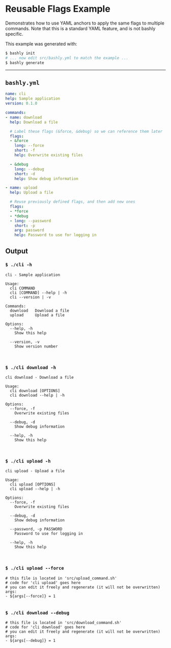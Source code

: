 # Reusable Flags Example

Demonstrates how to use YAML anchors to apply the same flags to multiple
commands. Note that this is a standard YAML feature, and is not bashly specific.

This example was generated with:

```bash
$ bashly init
# ... now edit src/bashly.yml to match the example ...
$ bashly generate
```

-----

## `bashly.yml`

````yaml
name: cli
help: Sample application
version: 0.1.0

commands:
- name: download
  help: Download a file

  # Label these flags (&force, &debug) so we can reference them later
  flags:
  - &force
    long: --force
    short: -f
    help: Overwrite existing files

  - &debug
    long: --debug
    short: -d
    help: Show debug information

- name: upload
  help: Upload a file

  # Reuse previously defined flags, and then add new ones
  flags:
  - *force
  - *debug
  - long: --password
    short: -p
    arg: password
    help: Password to use for logging in
````



## Output

### `$ ./cli -h`

````shell
cli - Sample application

Usage:
  cli COMMAND
  cli [COMMAND] --help | -h
  cli --version | -v

Commands:
  download   Download a file
  upload     Upload a file

Options:
  --help, -h
    Show this help

  --version, -v
    Show version number



````

### `$ ./cli download -h`

````shell
cli download - Download a file

Usage:
  cli download [OPTIONS]
  cli download --help | -h

Options:
  --force, -f
    Overwrite existing files

  --debug, -d
    Show debug information

  --help, -h
    Show this help



````

### `$ ./cli upload -h`

````shell
cli upload - Upload a file

Usage:
  cli upload [OPTIONS]
  cli upload --help | -h

Options:
  --force, -f
    Overwrite existing files

  --debug, -d
    Show debug information

  --password, -p PASSWORD
    Password to use for logging in

  --help, -h
    Show this help



````

### `$ ./cli upload --force`

````shell
# this file is located in 'src/upload_command.sh'
# code for 'cli upload' goes here
# you can edit it freely and regenerate (it will not be overwritten)
args:
- ${args[--force]} = 1


````

### `$ ./cli download --debug`

````shell
# this file is located in 'src/download_command.sh'
# code for 'cli download' goes here
# you can edit it freely and regenerate (it will not be overwritten)
args:
- ${args[--debug]} = 1


````



